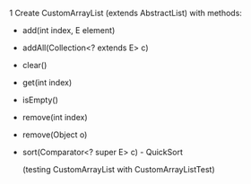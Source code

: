 1  Create CustomArrayList (extends AbstractList) with methods:
 - add(int index, E element)
 - addAll(Collection<? extends E> c)
 - clear()
 - get(int index)
 - isEmpty()
 - remove(int index)
 - remove(Object o)
 - sort(Comparator<? super E> c) - QuickSort
   
   (testing CustomArrayList with CustomArrayListTest)

   
